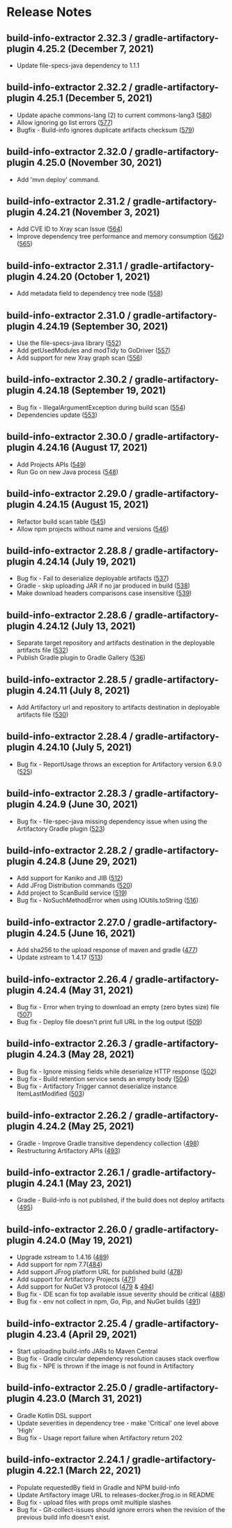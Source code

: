# Release Notes

## build-info-extractor 2.32.3 / gradle-artifactory-plugin 4.25.2 (December 7, 2021)
- Update file-specs-java dependency to 1.1.1

## build-info-extractor 2.32.2 / gradle-artifactory-plugin 4.25.1 (December 5, 2021)
- Update apache commons-lang (2) to current commons-lang3 ([580](https://github.com/jfrog/build-info/pull/580))
- Allow ignoring go list errors ([577](https://github.com/jfrog/build-info/pull/577))
- Bugfix - Build-info ignores duplicate artifacts checksum ([579](https://github.com/jfrog/build-info/pull/579))

## build-info-extractor 2.32.0 / gradle-artifactory-plugin 4.25.0 (November 30, 2021)
- Add 'mvn deploy' command.
 
## build-info-extractor 2.31.2 / gradle-artifactory-plugin 4.24.21 (November 3, 2021)
- Add CVE ID to Xray scan Issue ([564](https://github.com/jfrog/build-info/pull/564))
- Improve dependency tree performance and memory consumption ([562](https://github.com/jfrog/build-info/pull/562)) ([565](https://github.com/jfrog/build-info/pull/565))

## build-info-extractor 2.31.1 / gradle-artifactory-plugin 4.24.20 (October 1, 2021)
- Add metadata field to dependency tree node ([558](https://github.com/jfrog/build-info/pull/558))

## build-info-extractor 2.31.0 / gradle-artifactory-plugin 4.24.19 (September 30, 2021)
- Use the file-specs-java library ([552](https://github.com/jfrog/build-info/pull/552))
- Add getUsedModules and modTidy to GoDriver ([557](https://github.com/jfrog/build-info/pull/557))
- Add support for new Xray graph scan ([556](https://github.com/jfrog/build-info/pull/556))

## build-info-extractor 2.30.2 / gradle-artifactory-plugin 4.24.18 (September 19, 2021)
- Bug fix - IllegalArgumentException during build scan ([554](https://github.com/jfrog/build-info/pull/554))
- Dependencies update ([553](https://github.com/jfrog/build-info/pull/553))

## build-info-extractor 2.30.0 / gradle-artifactory-plugin 4.24.16 (August 17, 2021)
- Add Projects APIs ([549](https://github.com/jfrog/build-info/pull/549))
- Run Go on new Java process ([548](https://github.com/jfrog/build-info/pull/548))

## build-info-extractor 2.29.0 / gradle-artifactory-plugin 4.24.15 (August 15, 2021)
- Refactor build scan table ([545](https://github.com/jfrog/build-info/pull/545))
- Allow npm projects without name and versions ([546](https://github.com/jfrog/build-info/pull/546))

## build-info-extractor 2.28.8 / gradle-artifactory-plugin 4.24.14 (July 19, 2021)
- Bug fix - Fail to deserialize deployable artifacts ([537](https://github.com/jfrog/build-info/pull/537))
- Gradle - skip uploading JAR if no jar produced in build ([538](https://github.com/jfrog/build-info/pull/538))
- Make download headers comparisons case insensitive ([539](https://github.com/jfrog/build-info/pull/539))

## build-info-extractor 2.28.6 / gradle-artifactory-plugin 4.24.12 (July 13, 2021)
- Separate target repository and artifacts destination in the deployable artifacts file ([532](https://github.com/jfrog/build-info/pull/532))
- Publish Gradle plugin to Gradle Gallery ([536](https://github.com/jfrog/build-info/pull/536))

## build-info-extractor 2.28.5 / gradle-artifactory-plugin 4.24.11 (July 8, 2021)
- Add Artifactory url and repository to artifacts destination in deployable artifacts file ([530](https://github.com/jfrog/build-info/pull/530))

## build-info-extractor 2.28.4 / gradle-artifactory-plugin 4.24.10 (July 5, 2021)
- Bug fix - ReportUsage throws an exception for Artifactory version 6.9.0 ([525](https://github.com/jfrog/build-info/pull/525))

## build-info-extractor 2.28.3 / gradle-artifactory-plugin 4.24.9 (June 30, 2021)
- Bug fix - file-spec-java missing dependency issue when using the Artifactory Gradle plugin ([523](https://github.com/jfrog/build-info/pull/523))

## build-info-extractor 2.28.2 / gradle-artifactory-plugin 4.24.8 (June 29, 2021)
- Add support for Kaniko and JIB ([512](https://github.com/jfrog/build-info/pull/512))
- Add JFrog Distribution commands ([520](https://github.com/jfrog/build-info/pull/520))
- Add project to ScanBuild service ([519](https://github.com/jfrog/build-info/pull/519))
- Bug fix - NoSuchMethodError when using IOUtils.toString ([516](https://github.com/jfrog/build-info/pull/516))

## build-info-extractor 2.27.0 / gradle-artifactory-plugin 4.24.5 (June 16, 2021)
- Add sha256 to the upload response of maven and gradle ([477](https://github.com/jfrog/build-info/pull/477))
- Update xstream to 1.4.17 ([513](https://github.com/jfrog/build-info/pull/513))

## build-info-extractor 2.26.4 / gradle-artifactory-plugin 4.24.4 (May 31, 2021)
- Bug fix - Error when trying to download an empty (zero bytes size) file ([507](https://github.com/jfrog/build-info/pull/507))
- Bug fix - Deploy file doesn't print full URL in the log output ([509](https://github.com/jfrog/build-info/pull/509))

## build-info-extractor 2.26.3 / gradle-artifactory-plugin 4.24.3 (May 28, 2021)
- Bug fix - Ignore missing fields while deserialize HTTP response ([502](https://github.com/jfrog/build-info/pull/502))
- Bug fix - Build retention service sends an empty body ([504](https://github.com/jfrog/build-info/pull/504))
- Bug fix - Artifactory Trigger cannot deserialize instance ItemLastModified ([503](https://github.com/jfrog/build-info/pull/503))

## build-info-extractor 2.26.2 / gradle-artifactory-plugin 4.24.2 (May 25, 2021)
- Gradle - Improve Gradle transitive dependency collection ([498](https://github.com/jfrog/build-info/pull/498))
- Restructuring Artifactory APIs ([493](https://github.com/jfrog/build-info/pull/493))

## build-info-extractor 2.26.1 / gradle-artifactory-plugin 4.24.1 (May 23, 2021)
- Gradle - Build-info is not published, if the build does not deploy artifacts ([495](https://github.com/jfrog/build-info/pull/495))

## build-info-extractor 2.26.0 / gradle-artifactory-plugin 4.24.0 (May 19, 2021)
- Upgrade xstream to 1.4.16 ([489](https://github.com/jfrog/build-info/pull/489)) 
- Add support for npm 7.7([484](https://github.com/jfrog/build-info/pull/484))
- Add support JFrog platform URL for published build ([478](https://github.com/jfrog/build-info/pull/478))
- Add support for Artifactory Projects ([471](https://github.com/jfrog/build-info/pull/471))
- Add support for NuGet V3  protocol ([479](https://github.com/jfrog/build-info/pull/479) & [494](https://github.com/jfrog/build-info/pull/494))
- Bug fix - IDE scan fix top available issue severity should be critical ([488](https://github.com/jfrog/build-info/pull/488))
- Bug fix - env not collect in npm, Go, Pip, and NuGet builds ([491](https://github.com/jfrog/build-info/pull/491))

## build-info-extractor 2.25.4 / gradle-artifactory-plugin 4.23.4 (April 29, 2021)
- Start uploading build-info JARs to Maven Central
- Bug fix - Gradle circular dependency resolution causes stack overflow
- Bug fix - NPE is thrown if the image is not found in Artifactory

## build-info-extractor 2.25.0 / gradle-artifactory-plugin 4.23.0 (March 31, 2021)
- Gradle Kotlin DSL support 
- Update severities in dependency tree - make 'Critical' one level above 'High'
- Bug fix - Usage report failure when Artifactory return 202

## build-info-extractor 2.24.1 / gradle-artifactory-plugin 4.22.1 (March 22, 2021)
- Populate requestedBy field in Gradle and NPM build-info
- Update Artifactory image URL to releases-docker.jfrog.io in README
- Bug fix - upload files with props omit multiple slashes
- Bug fix - Git-collect-issues should ignore errors when the revision of the previous build info doesn't exist.
